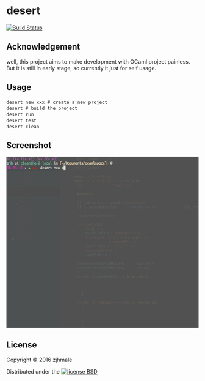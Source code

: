 # desert

[![Build Status](https://travis-ci.org/zjhmale/desert.svg?branch=master)](https://travis-ci.org/zjhmale/desert)

## Acknowledgement

well, this project aims to make development with OCaml project painless. But it is still in early stage, so currently it just for self usage.

## Usage

```
desert new xxx # create a new project
desert # build the project
desert run
desert test
desert clean
```

## Screenshot

![cleantha](./screenshot.gif)

## License

Copyright © 2016 zjhmale

Distributed under the [![license BSD](https://img.shields.io/badge/license-BSD-orange.svg)](https://en.wikipedia.org/wiki/BSD_licenses)
